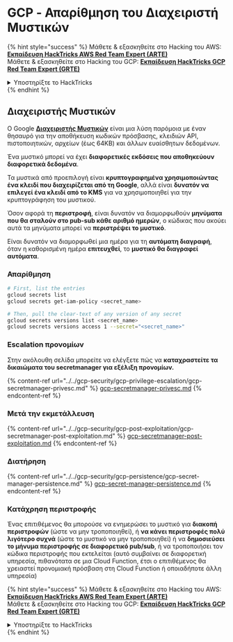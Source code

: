 # GCP - Απαρίθμηση του Διαχειριστή Μυστικών

{% hint style="success" %}
Μάθετε & εξασκηθείτε στο Hacking του AWS:<img src="/.gitbook/assets/image.png" alt="" data-size="line">[**Εκπαίδευση HackTricks AWS Red Team Expert (ARTE)**](https://training.hacktricks.xyz/courses/arte)<img src="/.gitbook/assets/image.png" alt="" data-size="line">\
Μάθετε & εξασκηθείτε στο Hacking του GCP: <img src="/.gitbook/assets/image (2).png" alt="" data-size="line">[**Εκπαίδευση HackTricks GCP Red Team Expert (GRTE)**<img src="/.gitbook/assets/image (2).png" alt="" data-size="line">](https://training.hacktricks.xyz/courses/grte)

<details>

<summary>Υποστηρίξτε το HackTricks</summary>

* Ελέγξτε τα [**σχέδια συνδρομής**](https://github.com/sponsors/carlospolop)!
* **Εγγραφείτε** 💬 [**στην ομάδα Discord**](https://discord.gg/hRep4RUj7f) ή στην [**ομάδα telegram**](https://t.me/peass) ή **ακολουθήστε** μας στο **Twitter** 🐦 [**@hacktricks\_live**](https://twitter.com/hacktricks\_live)**.**
* **Κοινοποιήστε κόλπα χάκερ καταθέτοντας PRs** στα αποθετήρια [**HackTricks**](https://github.com/carlospolop/hacktricks) και [**HackTricks Cloud**](https://github.com/carlospolop/hacktricks-cloud).

</details>
{% endhint %}

## Διαχειριστής Μυστικών

Ο Google [**Διαχειριστής Μυστικών**](https://cloud.google.com/solutions/secrets-management/) είναι μια λύση παρόμοια με έναν θησαυρό για την αποθήκευση κωδικών πρόσβασης, κλειδιών API, πιστοποιητικών, αρχείων (έως 64KB) και άλλων ευαίσθητων δεδομένων.

Ένα μυστικό μπορεί να έχει **διαφορετικές εκδόσεις που αποθηκεύουν διαφορετικά δεδομένα**.

Τα μυστικά από προεπιλογή είναι **κρυπτογραφημένα χρησιμοποιώντας ένα κλειδί που διαχειρίζεται από τη Google**, αλλά είναι **δυνατόν να επιλεγεί ένα κλειδί από το KMS** για να χρησιμοποιηθεί για την κρυπτογράφηση του μυστικού.

Όσον αφορά τη **περιστροφή**, είναι δυνατόν να διαμορφωθούν **μηνύματα που θα σταλούν στο pub-sub κάθε αριθμό ημερών**, ο κώδικας που ακούει αυτά τα μηνύματα μπορεί να **περιστρέψει το μυστικό**.

Είναι δυνατόν να διαμορφωθεί μια ημέρα για τη **αυτόματη διαγραφή**, όταν η καθορισμένη ημέρα **επιτευχθεί**, το **μυστικό θα διαγραφεί αυτόματα**.

### Απαρίθμηση
```bash
# First, list the entries
gcloud secrets list
gcloud secrets get-iam-policy <secret_name>

# Then, pull the clear-text of any version of any secret
gcloud secrets versions list <secret_name>
gcloud secrets versions access 1 --secret="<secret_name>"
```
### Εscalation προνομίων

Στην ακόλουθη σελίδα μπορείτε να ελέγξετε πώς να **καταχραστείτε τα δικαιώματα του secretmanager για εξέλιξη προνομίων.**

{% content-ref url="../../gcp-security/gcp-privilege-escalation/gcp-secretmanager-privesc.md" %}
[gcp-secretmanager-privesc.md](../../gcp-security/gcp-privilege-escalation/gcp-secretmanager-privesc.md)
{% endcontent-ref %}

### Μετά την εκμετάλλευση

{% content-ref url="../../gcp-security/gcp-post-exploitation/gcp-secretmanager-post-exploitation.md" %}
[gcp-secretmanager-post-exploitation.md](../../gcp-security/gcp-post-exploitation/gcp-secretmanager-post-exploitation.md)
{% endcontent-ref %}

### Διατήρηση

{% content-ref url="../../gcp-security/gcp-persistence/gcp-secret-manager-persistence.md" %}
[gcp-secret-manager-persistence.md](../../gcp-security/gcp-persistence/gcp-secret-manager-persistence.md)
{% endcontent-ref %}

### Κατάχρηση περιστροφής

Ένας επιτιθέμενος θα μπορούσε να ενημερώσει το μυστικό για **διακοπή περιστροφών** (ώστε να μην τροποποιηθεί), ή **να κάνει περιστροφές πολύ λιγότερο συχνά** (ώστε το μυστικό να μην τροποποιηθεί) ή να **δημοσιεύσει το μήνυμα περιστροφής σε διαφορετικό pub/sub**, ή να τροποποιήσει τον κώδικα περιστροφής που εκτελείται (αυτό συμβαίνει σε διαφορετική υπηρεσία, πιθανότατα σε μια Cloud Function, έτσι ο επιτιθέμενος θα χρειαστεί προνομιακή πρόσβαση στη Cloud Function ή οποιαδήποτε άλλη υπηρεσία)

{% hint style="success" %}
Μάθετε & εξασκηθείτε στο Hacking του AWS:<img src="/.gitbook/assets/image.png" alt="" data-size="line">[**Εκπαίδευση HackTricks AWS Red Team Expert (ARTE)**](https://training.hacktricks.xyz/courses/arte)<img src="/.gitbook/assets/image.png" alt="" data-size="line">\
Μάθετε & εξασκηθείτε στο Hacking του GCP: <img src="/.gitbook/assets/image (2).png" alt="" data-size="line">[**Εκπαίδευση HackTricks GCP Red Team Expert (GRTE)**<img src="/.gitbook/assets/image (2).png" alt="" data-size="line">](https://training.hacktricks.xyz/courses/grte)

<details>

<summary>Υποστηρίξτε το HackTricks</summary>

* Ελέγξτε τα [**σχέδια συνδρομής**](https://github.com/sponsors/carlospolop)!
* **Εγγραφείτε** 💬 [**στην ομάδα Discord**](https://discord.gg/hRep4RUj7f) ή στην [**ομάδα telegram**](https://t.me/peass) ή **ακολουθήστε** μας στο **Twitter** 🐦 [**@hacktricks\_live**](https://twitter.com/hacktricks\_live)**.**
* **Μοιραστείτε κόλπα χάκινγκ υποβάλλοντας PRs στα** [**HackTricks**](https://github.com/carlospolop/hacktricks) και [**HackTricks Cloud**](https://github.com/carlospolop/hacktricks-cloud) αποθετήρια στο GitHub.

</details>
{% endhint %}
